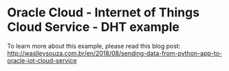 Oracle Cloud - Internet of Things Cloud Service - DHT example
==================================

To learn more about this example, please read this blog post: http://waslleysouza.com.br/en/2018/08/sending-data-from-python-app-to-oracle-iot-cloud-service


